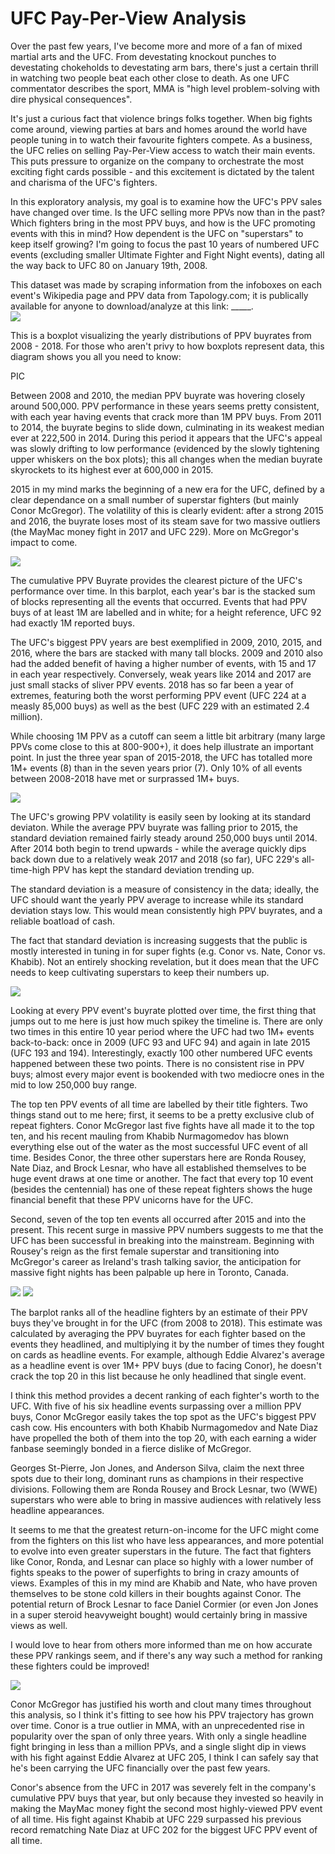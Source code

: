 # UFC Pay-Per-View Analysis

Over the past few years, I've become more and more of a fan of mixed martial arts and the UFC. From devestating knockout punches to devestating chokeholds to devestating arm bars, there's just a certain thrill in watching two people beat each other close to death. As one UFC commentator describes the sport, MMA is "high level problem-solving with dire physical consequences".

It's just a curious fact that violence brings folks together. When big fights come around, viewing parties at bars and homes around the world have people tuning in to watch their favourite fighters compete. As a business, the UFC relies on selling Pay-Per-View access to watch their main events. This puts pressure to organize on the company to orchestrate the most exciting fight cards possible - and this excitement is dictated by the talent and charisma of the UFC's fighters.

In this exploratory analysis, my goal is to examine how the UFC's PPV sales have changed over time. Is the UFC selling more PPVs now than in the past? Which fighters bring in the most PPV buys, and how is the UFC promoting events with this in mind? How dependent is the UFC on "superstars" to keep itself growing? I'm going to focus the past 10 years of numbered UFC events (excluding smaller Ultimate Fighter and Fight Night events), dating all the way back to UFC 80 on January 19th, 2008.

This dataset was made by scraping information from the infoboxes on each event's Wikipedia page and PPV data from Tapology.com; it is publically available for anyone to download/analyze at this link: _____.
<br>
<img src="images\0.png"></img>

This is a boxplot visualizing the yearly distributions of PPV buyrates from 2008 - 2018. For those who aren't privy to how boxplots represent data, this diagram shows you all you need to know:

PIC

Between 2008 and 2010, the median PPV buyrate was hovering closely around 500,000. PPV performance in these years seems pretty consistent, with each year having events that crack more than 1M PPV buys. From 2011 to 2014, the buyrate begins to slide down, culminating in its weakest median ever at 222,500 in 2014. During this period it appears that the UFC's appeal was slowly drifting to low performance (evidenced by the slowly tightening upper whiskers on the box plots); this all changes when the median buyrate skyrockets to its highest ever at 600,000 in 2015.

2015 in my mind marks the beginning of a new era for the UFC, defined by a clear dependance on a small number of superstar fighters (but mainly Conor McGregor). The volatility of this is clearly evident: after a strong 2015 and 2016, the buyrate loses most of its steam save for two massive outliers (the MayMac money fight in 2017 and UFC 229). More on McGregor's impact to come.

<!-- <img src="images\1.png"></img> -->
<img src="images\2.png"></img>

The cumulative PPV Buyrate provides the clearest picture of the UFC's performance over time. In this barplot, each year's bar is the stacked sum of blocks representing all the events that occurred. Events that had PPV buys of at least 1M are labelled and in white; for a height reference, UFC 92 had exactly 1M reported buys.

The UFC's biggest PPV years are best exemplified in 2009, 2010, 2015, and 2016, where the bars are stacked with many tall blocks. 2009 and 2010 also had the added benefit of having a higher number of events, with 15 and 17 in each year respectively. Conversely, weak years like 2014 and 2017 are just small stacks of sliver PPV events. 2018 has so far been a year of extremes, featuring both the worst performing PPV event (UFC 224 at a measly 85,000 buys) as well as the best (UFC 229 with an estimated 2.4 million).

While choosing 1M PPV as a cutoff can seem a little bit arbitrary (many large PPVs come close to this at 800-900+), it does help illustrate an important point. In just the three year span of 2015-2018, the UFC has totalled more 1M+ events (8) than in the seven years prior (7). Only 10% of all events between 2008-2018 have met or surprassed 1M+ buys.

<img src="images\9.png"></img>

The UFC's growing PPV volatility is easily seen by looking at its standard deviaton. While the average PPV buyrate was falling prior to 2015, the standard deviation remained fairly steady around 250,000 buys until 2014. After 2014 both begin to trend upwards - while the average quickly dips back down due to a relatively weak 2017 and 2018 (so far), UFC 229's all-time-high PPV has kept the standard deviation trending up.

The standard deviation is a measure of consistency in the data; ideally, the UFC should want the yearly PPV average to increase while its standard deviation stays low. This would mean consistently high PPV buyrates, and a reliable boatload of cash.

The fact that standard deviation is increasing suggests that the public is mostly interested in tuning in for super fights (e.g. Conor vs. Nate, Conor vs. Khabib). Not an entirely shocking revelation, but it does mean that the UFC needs to keep cultivating superstars to keep their numbers up.

<!-- <img src="images\3.png"></img>
<img src="images\4.png"></img> -->
<img src="images\5.png"></img>

Looking at every PPV event's buyrate plotted over time, the first thing that jumps out to me here is just how much spikey the timeline is. There are only two times in this entire 10 year period where the UFC had two 1M+ events back-to-back: once in 2009 (UFC 93 and UFC 94) and again in late 2015 (UFC 193 and 194). Interestingly, exactly 100 other numbered UFC events happened between these two points. There is no consistent rise in PPV buys; almost every major event is bookended with two mediocre ones in the mid to low 250,000 buy range.

The top ten PPV events of all time are labelled by their title fighters. Two things stand out to me here; first, it seems to be a pretty exclusive club of repeat fighters. Conor McGregor last five fights have all made it to the top ten, and his recent mauling from Khabib Nurmagomedov has blown everything else out of the water as the most successful UFC event of all time. Besides Conor, the three other superstars here are Ronda Rousey, Nate Diaz, and Brock Lesnar, who have all established themselves to be huge event draws at one time or another. The fact that every top 10 event (besides the centennial) has one of these repeat fighters shows the huge financial benefit that these PPV unicorns have for the UFC.

Second, seven of the top ten events all occurred after 2015 and into the present. This recent surge in massive PPV numbers suggests to me that the UFC has been successful in breaking into the mainstream. Beginning with Rousey's reign as the first female superstar and transitioning into McGregor's career as Ireland's trash talking savior, the anticipation for massive fight nights has been palpable up here in Toronto, Canada.

<img src="images\6.png"></img>
<img src="images\7.png"></img>

The barplot ranks all of the headline fighters by an estimate of their PPV buys they've brought in for the UFC (from 2008 to 2018). This estimate was calculated by averaging the PPV buyrates for each fighter based on the events they headlined, and multiplying it by the number of times they fought on cards as headline events. For example, although Eddie Alvarez's average as a headline event is over 1M+ PPV buys (due to facing Conor), he doesn't crack the top 20 in this list because he only headlined that single event.

I think this method provides a decent ranking of each fighter's worth to the UFC. With five of his six headline events surpassing over a million PPV buys, Conor McGregor easily takes the top spot as the UFC's biggest PPV cash cow. His encounters with both Khabib Nurmagomedov and Nate Diaz have propelled the both of them into the top 20, with each earning a wider fanbase seemingly bonded in a fierce dislike of McGregor. 

Georges St-Pierre, Jon Jones, and Anderson Silva, claim the next three spots due to their long, dominant runs as champions in their respective divisions. Following them are Ronda Rousey and Brock Lesnar, two (WWE) superstars who were able to bring in massive audiences with relatively less headline appearances.

It seems to me that the greatest return-on-income for the UFC might come from the fighters on this list who have less appearances, and more potential to evolve into even greater superstars in the future. The fact that fighters like Conor, Ronda, and Lesnar can place so highly with a lower number of fights speaks to the power of superfights to bring in crazy amounts of views. Examples of this in my mind are Khabib and Nate, who have proven themselves to be stone cold killers in their boughts against Conor. The potential return of Brock Lesnar to face Daniel Cormier (or even Jon Jones in a super steroid heavyweight bought) would certainly bring in massive views as well.

I would love to hear from others more informed than me on how accurate these PPV rankings seem, and if there's any way such a method for ranking these fighters could be improved!

<img src="images\8.png"></img>

Conor McGregor has justified his worth and clout many times throughout this analysis, so I think it's fitting to see how his PPV trajectory has grown over time. Conor is a true outlier in MMA, with an unprecedented rise in popularity over the span of only three years. With only a single headline fight bringing in less than a million PPVs, and a single slight dip in views with his fight against Eddie Alvarez at UFC 205, I think I can safely say that he's been carrying the UFC financially over the past few years.

Conor's absence from the UFC in 2017 was severely felt in the company's cumulative PPV buys that year, but only because they invested so heavily in making the MayMac money fight the second most highly-viewed PPV event of all time. His fight against Khabib at UFC 229 surpassed his previous record rematching Nate Diaz at UFC 202 for the biggest UFC PPV event of all time.



